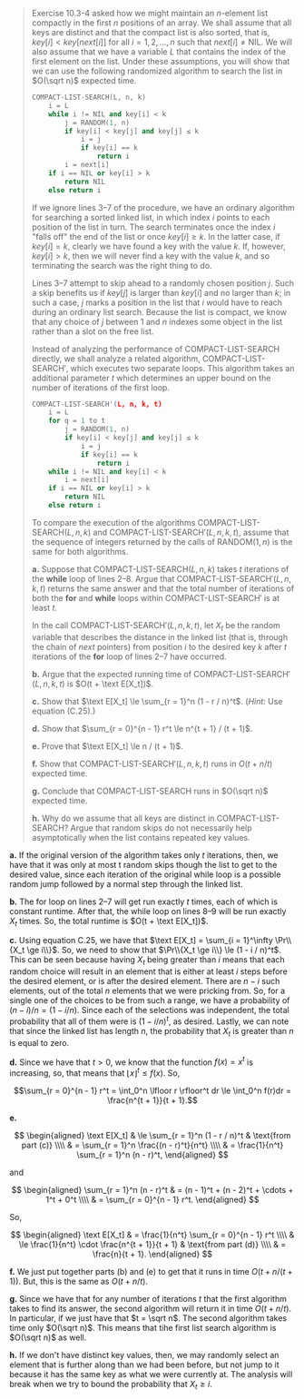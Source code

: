 > Exercise 10.3-4 asked how we might maintain an $n$-element list compactly in the first $n$ positions of an array. We shall assume that all keys are distinct and that the compact list is also sorted, that is, $key[i] < key[next[i]]$ for all $i = 1, 2, \ldots, n$ such that $next[i] \ne \text{NIL}$. We will also assume that we have a variable $L$ that contains the index of the first element on the list. Under these assumptions, you will show that we can use the following randomized algorithm to search the list in $O(\sqrt n)$ expected time.
>
> ```cpp
> COMPACT-LIST-SEARCH(L, n, k)
>     i = L
>     while i != NIL and key[i] < k
>         j = RANDOM(1, n)
>         if key[i] < key[j] and key[j] ≤ k
>             i = j
>             if key[i] == k
>                 return i
>         i = next[i]
>     if i == NIL or key[i] > k
>         return NIL
>     else return i
> ```
>
> If we ignore lines 3–7 of the procedure, we have an ordinary algorithm for searching a sorted linked list, in which index $i$ points to each position of the list in turn. The search terminates once the index $i$ "falls off" the end of the list or once $key[i] \ge k$. In the latter case, if $key[i] = k$, clearly we have found a key with the value $k$. If, however, $key[i] > k$, then we will never find a key with the value $k$, and so terminating the search was the right thing to do.
>
> Lines 3–7 attempt to skip ahead to a randomly chosen position $j$. Such a skip benefits us if $key[j]$ is larger than $key[i]$ and no larger than $k$; in such a case, $j$ marks a position in the list that $i$ would have to reach during an ordinary list search. Because the list is compact, we know that any choice of $j$ between $1$ and $n$ indexes some object in the list rather than a slot on the free list.
>
> Instead of analyzing the performance of $\text{COMPACT-LIST-SEARCH}$ directly, we shall analyze a related algorithm, $\text{COMPACT-LIST-SEARCH}'$, which executes two separate loops. This algorithm takes an additional parameter $t$ which determines an upper bound on the number of iterations of the first loop.
>
> ```cpp
> COMPACT-LIST-SEARCH'(L, n, k, t)
>     i = L
>     for q = 1 to t
>         j = RANDOM(1, n)
>         if key[i] < key[j] and key[j] ≤ k
>             i = j
>             if key[i] == k
>                 return i
>     while i != NIL and key[i] < k
>         i = next[i]
>     if i == NIL or key[i] > k
>         return NIL
>     else return i
> ```
>
> To compare the execution of the algorithms $\text{COMPACT-LIST-SEARCH}(L, n, k)$ and $\text{COMPACT-LIST-SEARCH}'(L, n, k, t)$, assume that the sequence of integers returned by the calls of $\text{RANDOM}(1, n)$ is the same for both algorithms.
>
> **a.** Suppose that $\text{COMPACT-LIST-SEARCH}(L, n, k)$ takes $t$ iterations of the **while** loop of lines 2–8. Argue that $\text{COMPACT-LIST-SEARCH}'(L, n, k, t)$ returns the same answer and that the total number of iterations of both the **for** and **while** loops within $\text{COMPACT-LIST-SEARCH}'$ is at least $t$.
>
> In the call $\text{COMPACT-LIST-SEARCH}'(L, n, k, t)$, let $X_t$ be the random variable that describes the distance in the linked list (that is, through the chain of $next$ pointers) from position $i$ to the desired key $k$ after $t$ iterations of the **for** loop of lines 2–7 have occurred.
>
> **b.** Argue that the expected running time of $\text{COMPACT-LIST-SEARCH}'(L, n, k, t)$ is $O(t + \text E[X_t])$.
>
> **c.** Show that $\text E[X_t] \le \sum_{r = 1}^n (1 - r / n)^t$. ($\textit{Hint:}$ Use equation $\text{(C.25)}$.)
>
> **d.** Show that $\sum_{r = 0}^{n - 1} r^t \le n^{t + 1} / (t + 1)$.
>
> **e.** Prove that $\text E[X_t] \le n / (t + 1)$.
>
> **f.** Show that $\text{COMPACT-LIST-SEARCH}'(L, n, k, t)$ runs in $O(t + n / t)$ expected time.
>
> **g.** Conclude that $\text{COMPACT-LIST-SEARCH}$ runs in $O(\sqrt n)$ expected time.
>
> **h.** Why do we assume that all keys are distinct in $\text{COMPACT-LIST-SEARCH}$? Argue that random skips do not necessarily help asymptotically when the list contains repeated key values.

**a.** If the original version of the algorithm takes only $t$ iterations, then, we have that it was only at most t random skips though the list to get to the desired value, since each iteration of the original while loop is a possible random jump followed by a normal step through the linked list.

**b.** The for loop on lines 2–7 will get run exactly $t$ times, each of which is constant runtime. After that, the while loop on lines 8–9 will be run exactly $X_t$ times. So, the total runtime is $O(t + \text E[X_t])$.

**c.** Using equation $\text{C.25}$, we have that $\text E[X_t] = \sum_{i = 1}^\infty \Pr\\{X_t \ge i\\}$. So, we need to show that $\Pr\\{X_t \ge i\\} \le (1 - i / n)^t$. This can be seen because having $X_t$ being greater than $i$ means that each random choice will result in an element that is either at least $i$ steps before the desired element, or is after the desired element. There are $n - i$ such elements, out of the total $n$ elements that we were pricking from. So, for a single one of the choices to be from such a range, we have a probability of $(n - i) / n = (1 - i / n)$. Since each of the selections was independent, the total probability that all of them were is $(1 - i / n)^t$, as desired. Lastly, we can note that since the linked list has length $n$, the probability that $X_t$ is greater than $n$ is equal to zero.

**d.** Since we have that $t > 0$, we know that the function $f(x) = x^t$ is increasing, so, that means that $\lfloor x \rfloor^t \le f(x)$. So,

$$\sum_{r = 0}^{n - 1} r^t = \int_0^n \lfloor r \rfloor^t dr \le \int_0^n f(r)dr = \frac{n^{t + 1}}{t + 1}.$$

**e.**

$$
\begin{aligned}
\text E[X_t]
    & \le \sum_{r = 1}^n (1 - r / n)^t & \text{from part (c)} \\\\
    & =   \sum_{r = 1}^n \frac{(n - r)^t}{n^t} \\\\
    & =   \frac{1}{n^t} \sum_{r = 1}^n (n - r)^t,
\end{aligned}
$$

and

$$
\begin{aligned}
\sum_{r = 1}^n (n - r)^t
    & = (n - 1)^t + (n - 2)^t + \cdots + 1^t + 0^t \\\\
    & = \sum_{r = 0}^{n - 1} r^t.
\end{aligned}
$$

So,

$$
\begin{aligned}
\text E[X_t]
    & =   \frac{1}{n^t} \sum_{r = 0}^{n - 1} r^t \\\\
    & \le \frac{1}{n^t} \cdot \frac{n^{t + 1}}{t + 1} & \text{from part (d)} \\\\
    & =   \frac{n}{t + 1}.
\end{aligned}
$$

**f.** We just put together parts (b) and (e) to get that it runs in time $O(t + n / (t + 1))$. But, this is the same as $O(t + n / t)$.

**g.** Since we have that for any number of iterations $t$ that the first algorithm takes to find its answer, the second algorithm will return it in time $O(t + n / t)$. In particular, if we just have that $t = \sqrt n$. The second algorithm takes time only $O(\sqrt n)$. This means that tihe first list search algorithm is $O(\sqrt n)$ as well.

**h.** If we don't have distinct key values, then, we may randomly select an element that is further along than we had been before, but not jump to it because it has the same key as what we were currently at. The analysis will break when we try to bound the probability that $X_t \ge i$.
